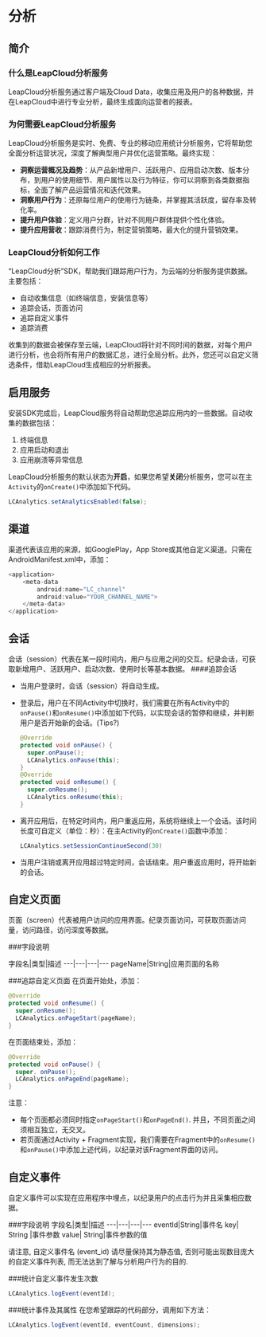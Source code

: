 # 分析

## 简介

### 什么是LeapCloud分析服务
LeapCloud分析服务通过客户端及Cloud Data，收集应用及用户的各种数据，并在LeapCloud中进行专业分析，最终生成面向运营者的报表。

### 为何需要LeapCloud分析服务
LeapCloud分析服务是实时、免费、专业的移动应用统计分析服务，它将帮助您全面分析运营状况，深度了解典型用户并优化运营策略。最终实现：

*	**洞察运营概况及趋势**：从产品新增用户、活跃用户、应用启动次数、版本分布，到用户的使用细节、用户属性以及行为特征，你可以洞察到各类数据指标，全面了解产品运营情况和迭代效果。
*	**洞察用户行为**：还原每位用户的使用行为链条，并掌握其活跃度，留存率及转化率。
*	**提升用户体验**：定义用户分群，针对不同用户群体提供个性化体验。
*	**提升应用营收**：跟踪消费行为，制定营销策略，最大化的提升营销效果。


### LeapCloud分析如何工作
“LeapCloud分析”SDK，帮助我们跟踪用户行为，为云端的分析服务提供数据。主要包括：

*  自动收集信息（如终端信息，安装信息等）
*  追踪会话，页面访问
*  追踪自定义事件
*  追踪消费

收集到的数据会被保存至云端，LeapCloud将针对不同时间的数据，对每个用户进行分析，也会将所有用户的数据汇总，进行全局分析。此外，您还可以自定义筛选条件，借助LeapCloud生成相应的分析报表。

## 启用服务
安装SDK完成后，LeapCloud服务将自动帮助您追踪应用内的一些数据。自动收集的数据包括：

1.	终端信息
2.	应用启动和退出
3.	应用崩溃等异常信息

LeapCloud分析服务的默认状态为**开启**，如果您希望**关闭**分析服务，您可以在主`Activity`的`onCreate()`中添加如下代码。

```Java
LCAnalytics.setAnalyticsEnabled(false);
```

## 渠道
渠道代表该应用的来源，如GooglePlay，App Store或其他自定义渠道。只需在AndroidManifest.xml中，添加：

```java
<application>
	<meta-data
		android:name="LC_channel"
		android:value="YOUR_CHANNEL_NAME">
	</meta-data>
</application>
```

##	会话
会话（session）代表在某一段时间内，用户与应用之间的交互。纪录会话，可获取新增用户、活跃用户、启动次数、使用时长等基本数据。
####追踪会话
* 当用户登录时，会话（session）将自动生成。
* 登录后，用户在不同Activity中切换时，我们需要在所有Activity中的`onPause()`和`onResume()`中添加如下代码，以实现会话的暂停和继续，并判断用户是否开始新的会话。(Tips?)

	```java
	@Override
	protected void onPause() {
	  super.onPause();
	  LCAnalytics.onPause(this);
	}
	@Override
	protected void onResume() {
	  super.onResume();
	  LCAnalytics.onResume(this);
	}
	```

* 离开应用后，在特定时间内，用户重返应用，系统将继续上一个会话。该时间长度可自定义（单位：秒）：在主Activity的`onCreate()`函数中添加：

	```java
	LCAnalytics.setSessionContinueSecond(30)
	```
* 当用户注销或离开应用超过特定时间，会话结束。用户重返应用时，将开始新的会话。

## 自定义页面

页面（screen）代表被用户访问的应用界面。纪录页面访问，可获取页面访问量，访问路径，访问深度等数据。

###字段说明

字段名|类型|描述
---|---|---|---
pageName|String|应用页面的名称


###追踪自定义页面
在页面开始处，添加：

```java
@Override
protected void onResume() {
  super.onResume();
  LCAnalytics.onPageStart(pageName);
}
```

在页面结束处，添加：

```java
@Override
protected void onPause() {
  super. onPause();
  LCAnalytics.onPageEnd(pageName);
}
```

注意：

* 每个页面都必须同时指定`onPageStart()`和`onPageEnd()`. 并且，不同页面之间须相互独立，无交叉。
* 若页面通过Activity + Fragment实现，我们需要在Fragment中的`onResume()`和`onPause()`中添加上述代码，以纪录对该Fragment界面的访问。

## 自定义事件

自定义事件可以实现在应用程序中埋点，以纪录用户的点击行为并且采集相应数据。

###字段说明
字段名|类型|描述
---|---|---|---
eventId|String|事件名
key| String |事件参数
value| String|事件参数的值

请注意, 自定义事件名 (event_id) 请尽量保持其为静态值, 否则可能出现数目庞大的自定义事件列表, 而无法达到了解与分析用户行为的目的.

###统计自定义事件发生次数
```java
LCAnalytics.logEvent(eventId);
```

###统计事件及其属性
在您希望跟踪的代码部分，调用如下方法：

```java
LCAnalytics.logEvent(eventId, eventCount, dimensions);
```
